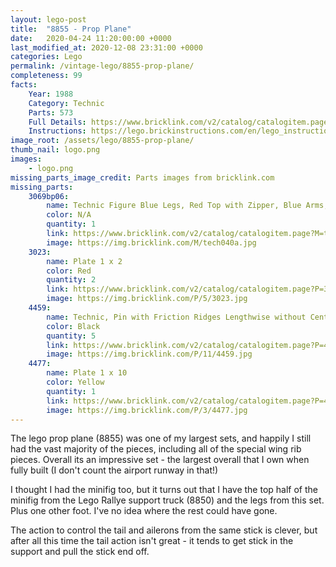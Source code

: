 ```yaml
---
layout: lego-post
title:  "8855 - Prop Plane"
date:   2020-04-24 11:20:00:00 +0000
last_modified_at: 2020-12-08 23:31:00 +0000
categories: Lego
permalink: /vintage-lego/8855-prop-plane/
completeness: 99
facts:
    Year: 1988
    Category: Technic
    Parts: 573
    Full Details: https://www.bricklink.com/v2/catalog/catalogitem.page?S=8855-1#T=I
    Instructions: https://lego.brickinstructions.com/en/lego_instructions/set/8855/Propeller_Plane
image_root: /assets/lego/8855-prop-plane/
thumb_nail: logo.png
images:
    - logo.png
missing_parts_image_credit: Parts images from bricklink.com
missing_parts:
    3069bp06: 
        name: Technic Figure Blue Legs, Red Top with Zipper, Blue Arms, Black Hair, White Helmet
        color: N/A
        quantity: 1
        link: https://www.bricklink.com/v2/catalog/catalogitem.page?M=tech040a
        image: https://img.bricklink.com/M/tech040a.jpg
    3023: 
        name: Plate 1 x 2
        color: Red
        quantity: 2
        link: https://www.bricklink.com/v2/catalog/catalogitem.page?P=3023&idColor=5
        image: https://img.bricklink.com/P/5/3023.jpg
    4459: 
        name: Technic, Pin with Friction Ridges Lengthwise without Center Slots
        color: Black
        quantity: 5
        link: https://www.bricklink.com/v2/catalog/catalogitem.page?P=4459&idColor=11
        image: https://img.bricklink.com/P/11/4459.jpg
    4477: 
        name: Plate 1 x 10
        color: Yellow
        quantity: 1
        link: https://www.bricklink.com/v2/catalog/catalogitem.page?P=4477&idColor=3
        image: https://img.bricklink.com/P/3/4477.jpg
---
```


The lego prop plane (8855) was one of my largest sets, and happily I still had the vast majority of the pieces, including all of the special wing rib pieces. Overall its an impressive set - the largest overall that I own when fully built (I don't count the airport runway in that!)

I thought I had the minifig too, but it turns out that I have the top half of the minifig from the Lego Rallye support truck (8850) and the legs from this set. Plus one other foot. I've no idea where the rest could have gone.

The action to control the tail and ailerons from the same stick is clever, but after all this time the tail action isn't great - it tends to get stick in the support and pull the stick end off.
